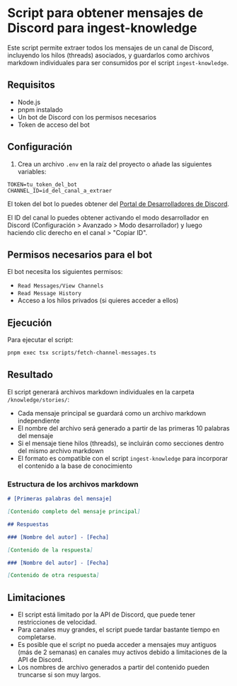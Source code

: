# Script para obtener mensajes de Discord para ingest-knowledge

Este script permite extraer todos los mensajes de un canal de Discord, incluyendo los hilos (threads) asociados, y guardarlos como archivos markdown individuales para ser consumidos por el script `ingest-knowledge`.

## Requisitos

- Node.js
- pnpm instalado
- Un bot de Discord con los permisos necesarios
- Token de acceso del bot

## Configuración

1. Crea un archivo `.env` en la raíz del proyecto o añade las siguientes variables:

```
TOKEN=tu_token_del_bot
CHANNEL_ID=id_del_canal_a_extraer
```

El token del bot lo puedes obtener del [Portal de Desarrolladores de Discord](https://discord.com/developers/applications).

El ID del canal lo puedes obtener activando el modo desarrollador en Discord (Configuración > Avanzado > Modo desarrollador) y luego haciendo clic derecho en el canal > "Copiar ID".

## Permisos necesarios para el bot

El bot necesita los siguientes permisos:
- `Read Messages/View Channels`
- `Read Message History`
- Acceso a los hilos privados (si quieres acceder a ellos)

## Ejecución

Para ejecutar el script:

```bash
pnpm exec tsx scripts/fetch-channel-messages.ts
```

## Resultado

El script generará archivos markdown individuales en la carpeta `/knowledge/stories/`:

- Cada mensaje principal se guardará como un archivo markdown independiente
- El nombre del archivo será generado a partir de las primeras 10 palabras del mensaje
- Si el mensaje tiene hilos (threads), se incluirán como secciones dentro del mismo archivo markdown
- El formato es compatible con el script `ingest-knowledge` para incorporar el contenido a la base de conocimiento

### Estructura de los archivos markdown

```markdown
# [Primeras palabras del mensaje]

[Contenido completo del mensaje principal]

## Respuestas

### [Nombre del autor] - [Fecha]

[Contenido de la respuesta]

### [Nombre del autor] - [Fecha]

[Contenido de otra respuesta]
```

## Limitaciones

- El script está limitado por la API de Discord, que puede tener restricciones de velocidad.
- Para canales muy grandes, el script puede tardar bastante tiempo en completarse.
- Es posible que el script no pueda acceder a mensajes muy antiguos (más de 2 semanas) en canales muy activos debido a limitaciones de la API de Discord.
- Los nombres de archivo generados a partir del contenido pueden truncarse si son muy largos. 